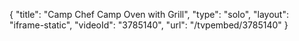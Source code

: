 {
    "title": "Camp Chef Camp Oven with Grill",
    "type": "solo",
    "layout": "iframe-static",
    "videoId": "3785140",
    "url": "\/tvpembed\/3785140"
}